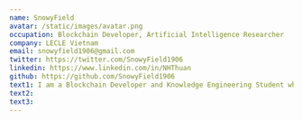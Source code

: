 ```yaml
---
name: SnowyField
avatar: /static/images/avatar.png
occupation: Blockchain Developer, Artificial Intelligence Researcher
company: LECLE Vietnam
email: snowyfield1906@gmail.com
twitter: https://twitter.com/SnowyField1906
linkedin: https://www.linkedin.com/in/NHThuan
github: https://github.com/SnowyField1906
text1: I am a Blockchain Developer and Knowledge Engineering Student who is passionate about Science, Mathematics and Researching.
text2:
text3:
---
```

